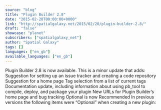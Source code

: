 ```yaml
---
source: "blog"
title: "Plugin Builder 2.8"
date: "2015-02-20T00:00:00+0000"
link: "http://spatialgalaxy.net/2015/02/20/plugin-builder-2.8/"
draft: "false"
showcase: "planet"
subscribers: ["spatialgalaxy_net"]
author: "Spatial Galaxy"
tags: []
languages: ["en_gb"]
available_languages: ["en_gb"]
---
```


Plugin Builder 2.8 is now available. This is a minor update that adds:
 Suggestion for setting up an issue tracker and creating a code repository Suggestion for a home page   Tag selection from a list of current tags Documentation update, including information about using pb_tool to compile, deploy, and package your plugin New URLs for Plugin Builder&rsquo;s home page and bug tracking  Optional is now Recommended In previous versions the following items were &ldquo;Optional&rdquo; when creating a new plugin:

